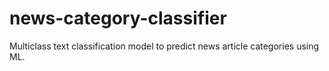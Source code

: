 # news-category-classifier
Multiclass text classification model to predict news article categories using ML.
